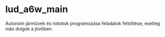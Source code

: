# lud_a6w_main
Autonóm járművek és robotok programozása feladatok feltöltése, esetleg más dolgok a jövőben.
